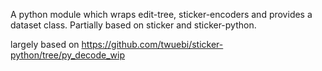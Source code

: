 A python module which wraps edit-tree, sticker-encoders and provides a dataset class. Partially based on sticker and sticker-python.

largely based on https://github.com/twuebi/sticker-python/tree/py_decode_wip